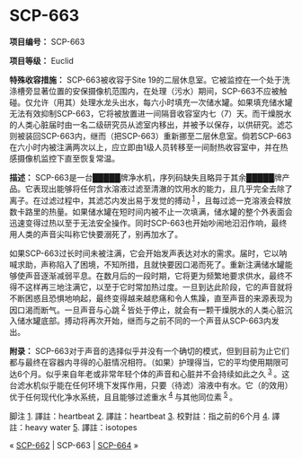 # SCP-663
                        


**项目编号：** SCP-663

**项目等级：** Euclid

**特殊收容措施：** SCP-663被收容于Site 19的二层休息室。它被监控在一个处于洗涤槽旁显著位置的安保摄像机范围内，在处理（污水）期间，SCP-663不应被触碰。仅允许（用其）处理水龙头出水，每六小时填充一次储水罐。如果填充储水罐无法有效抑制SCP-663，它将被放置进一间隔音收容室内七（7）天。而干燥脱水的人类心脏届时由一名二级研究员从滤室内移出，并被予以保存，以供研究。滤芯则被装回SCP-663内，继而（把SCP-663）重新挪至二层休息室。倘若SCP-663在六小时内被注满两次以上，应立即由1级人员转移至一间耐热收容室中，并在热感摄像机监控下直至恢复常温。

**描述：** SCP-663是一台█████牌净水机，序列码缺失且略异于其余█████牌产品。它表现出能够将任何含水溶液过滤至清澈的饮用水的能力，且几乎完全去除了离子。在过滤过程中，其滤芯内发出易于发觉的搏动<sup class='footnoteref'>
 <a shape='rect' class='footnoteref' id='footnoteref-1' href='javascript:;' onclick='WIKIDOT.page.utils.scrollToReference(&apos;footnote-1&apos;)'>1</a>
</sup>，且每过滤一克溶液会释放数卡路里的热量。如果储水罐在短时间内被不止一次填满，储水罐的整个外表面会迅速变得过热以至于无法安全操作。同时SCP-663也开始吵闹地汩汩作响，最终用人类的声音尖叫称它快要溺死了，别再加水了。

如果SCP-663过长时间未被注满，它会开始发声表达对水的需求。届时，它以呐喊求助，声称陷入了困境，不知所措，且就快要因口渴而死了。重新注满储水罐能够使声音逐渐减弱平息。在数月后的一段时期，它将更为频繁地要求供水，最终不得不这样再三地注满它，以至于它时常加热过度。一旦到达此阶段，它的声音就将不断困惑且恐惧地响起，最终变得越来越悲痛和令人焦躁，直至声音的来源表现为因口渴而断气。一旦声音与心跳<sup class='footnoteref'>
 <a shape='rect' class='footnoteref' id='footnoteref-2' href='javascript:;' onclick='WIKIDOT.page.utils.scrollToReference(&apos;footnote-2&apos;)'>2</a>
</sup>皆处于停止，就会有一颗干燥脱水的人类心脏沉入储水罐底部。搏动将再次开始，继而与之前不同的一个声音从SCP-663内发出。

**附录：** SCP-663对于声音的选择似乎并没有一个确切的模式，但到目前为止它们都与最终在容器内寻得的心脏情况相符。（如果）护理得当，它的平均使用期限可达6个月。似乎来自年老或非常年轻个体的声音和心脏并不会持续如此之久<sup class='footnoteref'>
 <a shape='rect' class='footnoteref' id='footnoteref-3' href='javascript:;' onclick='WIKIDOT.page.utils.scrollToReference(&apos;footnote-3&apos;)'>3</a>
</sup>。这台滤水机似乎能在任何环境下发挥作用，只要（待滤）溶液中有水。它（的效用）优于任何现代化净水系统，且且能够过滤重水<sup class='footnoteref'>
 <a shape='rect' class='footnoteref' id='footnoteref-4' href='javascript:;' onclick='WIKIDOT.page.utils.scrollToReference(&apos;footnote-4&apos;)'>4</a>
</sup>与其他同位素<sup class='footnoteref'>
 <a shape='rect' class='footnoteref' id='footnoteref-5' href='javascript:;' onclick='WIKIDOT.page.utils.scrollToReference(&apos;footnote-5&apos;)'>5</a>
</sup>。


脚注
<a shape='rect' href='javascript:;' onclick='WIKIDOT.page.utils.scrollToReference(&apos;footnoteref-1&apos;)'>1</a>. 譯註：heartbeat
<a shape='rect' href='javascript:;' onclick='WIKIDOT.page.utils.scrollToReference(&apos;footnoteref-2&apos;)'>2</a>. 譯註：heartbeat
<a shape='rect' href='javascript:;' onclick='WIKIDOT.page.utils.scrollToReference(&apos;footnoteref-3&apos;)'>3</a>. 校對註：指之前的6个月
<a shape='rect' href='javascript:;' onclick='WIKIDOT.page.utils.scrollToReference(&apos;footnoteref-4&apos;)'>4</a>. 譯註：heavy water
<a shape='rect' href='javascript:;' onclick='WIKIDOT.page.utils.scrollToReference(&apos;footnoteref-5&apos;)'>5</a>. 譯註：isotopes



« [SCP-662](/scp-662) | SCP-663 | [SCP-664](/scp-664) »





                    